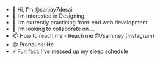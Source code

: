- 👋 Hi, I’m @sanjay7desai
- 👀 I’m interested in Designing
- 🌱 I’m currently practicing front-end web development
- 💞️ I’m looking to collaborate on ...
- 📫 How to reach me - Reach me @7sammey (Instagram)
- 😄 Pronouns: He
- ⚡ Fun fact: I've messed up my sleep schedule

<!---
sanjay7desai/sanjay7desai is a ✨ special ✨ repository because its `README.md` (this file) appears on your GitHub profile.
You can click the Preview link to take a look at your changes.
--->
